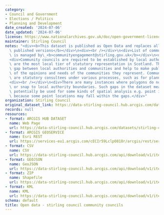 ```yaml
---
category:
- Council and Government
- Elections / Politics
- Planning and Development
date_created: '2024-07-06'
date_updated: '2024-07-06'
license: https://www.nationalarchives.gov.uk/doc/open-government-licence/version/3/
maintainer: Stirling Council
notes: "<div><b>This dataset is published as Open Data and replaces all previously\
  \ published versions</b></div>\n<div><br /></div>\n<div>List of community councils\
  \ is managed by\_<b>communityengagement@stirling.gov.uk</b></div>\n<div><br /></div>\n\
  <div>Community councils are required to be established by local authorities. They\
  \ are the most local tier of statutory representation in Scotland. They bridge the\
  \ gap between local authorities and communities and help to make public bodies aware\
  \ of the opinions and needs of the communities they represent. Community councils\
  \ are statutory consultees under various processes, such as for planning applications.</div>\n\
  <div><br /></div>\n<div>There are many instances where polygons do not tessellate\
  \ or snap to local authority boundaries. Such gaps in the dataset mean that it cannot\
  \ potentially be used for some kinds of spatial analysis e.g. point in polygon,\
  \ because some point locations may fall within the gaps.</div>"
organization: Stirling Council
original_dataset_link: https://data-stirling-council.hub.arcgis.com/datasets/stirling-council::open-data-stirling-council-community-councils
records: null
resources:
- format: ARCGIS HUB DATASET
  name: Web Page
  url: https://data-stirling-council.hub.arcgis.com/datasets/stirling-council::open-data-stirling-council-community-councils
- format: ARCGIS GEOSERVICE
  name: Esri REST
  url: https://services-eu1.arcgis.com/cECIr59LclpO818r/arcgis/rest/services/stirling_council_community_councils/FeatureServer/4
- format: CSV
  name: CSV
  url: https://data-stirling-council.hub.arcgis.com/api/download/v1/items/db351a06b6b94738a6b3fef88745d646/csv?layers=4
- format: GEOJSON
  name: GeoJSON
  url: https://data-stirling-council.hub.arcgis.com/api/download/v1/items/db351a06b6b94738a6b3fef88745d646/geojson?layers=4
- format: ZIP
  name: Shapefile
  url: https://data-stirling-council.hub.arcgis.com/api/download/v1/items/db351a06b6b94738a6b3fef88745d646/shapefile?layers=4
- format: KML
  name: KML
  url: https://data-stirling-council.hub.arcgis.com/api/download/v1/items/db351a06b6b94738a6b3fef88745d646/kml?layers=4
schema: default
title: Open data - stirling council community councils
---
```

